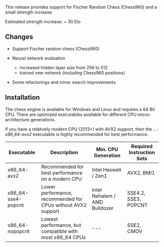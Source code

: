 
This release provides support for Fischer Random Chess (Chess960) and a small strength increase

Estimated strength increase: ~ 30 Elo

## Changes
- Support Fischer random chess (Chess960)
  
- Neural network evaluation
  - increased hidden layer size from 256 to 512
  - trained new network (including Chess960 positions)
  
- Some refactorings and minor search improvements

## Installation
The chess engine is available for Windows and Linux and requires a 64 Bit CPU.
There are optimized executables available for different CPU micro-architecture generations.

If you have a relatively modern CPU (2013+) with AVX2 support, then the *...-x86_64-avx2* executable is highly recommended for best performance.

| Executable          | Description                                                       | Min. CPU Generation           | Required Instruction Sets |
| ------------------- | ----------------------------------------------------------------- | ----------------------------- | ------------------------- |
| x86_64-avx2         | Recommended for best performance on a modern CPU                  | Intel Haswell / Zen1          | AVX2, BMI1                |
| x86_64-sse4-popcnt  | Lower performance, recommended for CPUs without AVX2 support      | Intel Nehalem / AMD Bulldozer | SSE4.2, SSE3, POPCNT      |
| x86_64-nopopcnt     | Lowest performance, but compatible with most x86_64 CPUs          | ---                           | SSE2, CMOV                |
